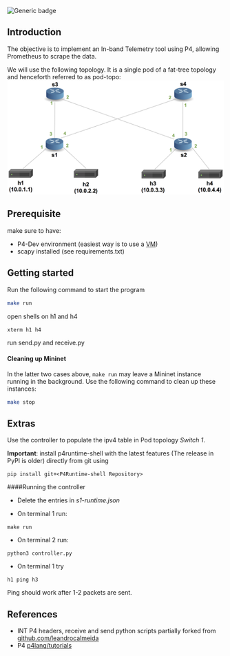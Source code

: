![Generic badge](https://img.shields.io/badge/PythonVersions-3.8-green.svg)

## Introduction

The objective is to implement an In-band Telemetry tool using P4, allowing Prometheus to scrape the data.

We will use the following topology. It is a single
pod of a fat-tree topology and henceforth referred to as pod-topo:
![pod-topo](./pod-topo/pod-topo.png)

## Prerequisite
make sure to have:
* P4-Dev environment (easiest way is to use a [VM](https://drive.google.com/file/d/13SwWBEnApknu84fG9otwbL5NC78tut-d/view))
* scapy installed (see requirements.txt)

## Getting started
Run the following command to start the program
```bash
make run
```
open shells on h1 and h4
```bash
xterm h1 h4
```

run send.py and receive.py

#### Cleaning up Mininet

In the latter two cases above, `make run` may leave a Mininet instance
running in the background. Use the following command to clean up
these instances:

```bash
make stop
```

## Extras
Use the controller to populate the ipv4 table in Pod topology _Switch 1_.

**Important**: install p4runtime-shell with the latest features (The release in PyPI is older) directly from git using
```
pip install git+<P4Runtime-shell Repository>
```

####Running the controller
* Delete the entries in _s1-runtime.json_




* On terminal 1 run:
```
make run
```
* On terminal 2 run:
```
python3 controller.py
```

* On terminal 1 try
```
h1 ping h3
```

Ping should work after 1-2 packets are sent.
## References
* INT P4 headers, receive and send python scripts partially forked from [github.com/leandrocalmeida](https://github.com/leandrocalmeida/P4)
* P4 [p4lang/tutorials](https://github.com/p4lang/tutorials)
